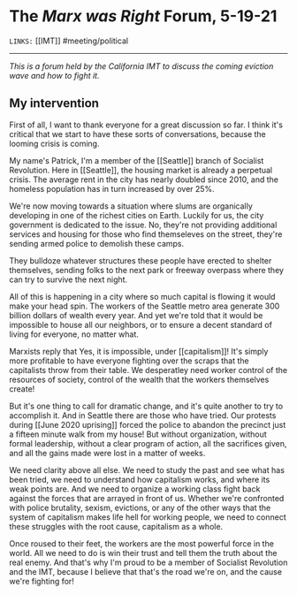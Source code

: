 # The *Marx was Right* Forum, 5-19-21
`LINKS:` [[IMT]]
#meeting/political 

---
*This is a forum held by the California IMT to discuss the coming eviction wave and how to fight it.*

## My intervention
First of all, I want to thank everyone for a great discussion so far. I think it's critical that we start to have these sorts of conversations, because the looming crisis is coming. 

My name's Patrick, I'm a member of the [[Seattle]] branch of Socialist Revolution. Here in [[Seattle]], the housing market is already a perpetual crisis. The average rent in the city has nearly doubled since 2010, and the homeless population has in turn increased by over 25%. 

We're now moving towards a situation where slums are organically developing in one of the richest cities on Earth. Luckily for us, the city government is dedicated to the issue. No, they're not providing additional services and housing for those who find themseleves on the street, they're sending armed police to demolish these camps. 

They bulldoze whatever structures these people have erected to shelter themselves, sending folks to the next park or freeway overpass where they can try to survive the next night.

All of this is happening in a city where so much capital is flowing it would make your head spin. The workers of the Seattle metro area generate 300 billion dollars of wealth every year. And yet we're told that it would be impossible to house all our neighbors, or to ensure a decent standard of living for everyone, no matter what. 

Marxists reply that Yes, it is impossible, under [[capitalism]]! It's simply more profitable to have everyone fighting over the scraps that the capitalists throw from their table. We desperatley need worker control of the resources of society, control of the wealth that the workers themselves create! 

But it's one thing to call for dramatic change, and it's quite another to try to accomplish it. And in Seattle there are those who have tried. Our protests during [[June 2020 uprising]] forced the police to abandon the precinct just a fifteen minute walk from my house! But without organization, without formal leadership, without a clear program of action, all the sacrifices given, and all the gains made were lost in a matter of weeks. 

We need clarity above all else. We need to study the past and see what has been tried, we need to understand how capitalism works, and where its weak points are. And we need to organize a working class fight back against the forces that are arrayed in front of us. Whether we're confronted with police brutality, sexism, evictions, or any of the other ways that the system of capitalism makes life hell for working people, we need to connect these struggles with the root cause, capitalism as a whole. 

Once roused to their feet, the workers are the most powerful force in the world. All we need to do is win their trust and tell them the truth about the real enemy. And that's why I'm proud to be a member of Socialist Revolution and the IMT, because I believe that that's the road we're on, and the cause we're fighting for! 